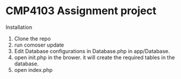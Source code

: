 # CMP4103 Assignment project
 
Installation

1. Clone the repo
2. run comoser update
3. Edit Database configurations in Database.php in app/Database.
4. open init.php in the brower. it will create the required tables in the database.
5. open index.php
